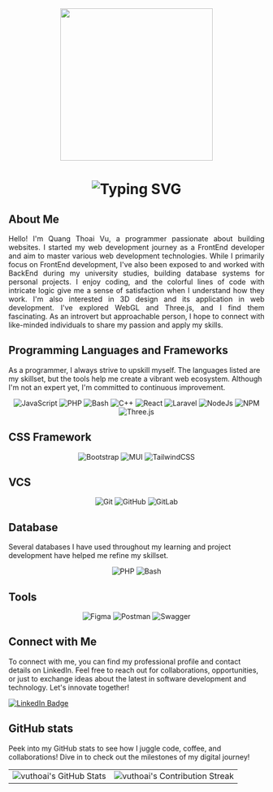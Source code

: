 <div id="header" align="center">
  <img src="https://media.giphy.com/media/3kPDmoWdBpQPNhCnUG/giphy.gif" width="300px"/>
</div>

<div align="center">
    <h1>
        <img src="https://readme-typing-svg.herokuapp.com?font=Jetbrains+mono&size=40&duration=3000&color=33FF33&center=true&vCenter=true&width=600&lines=Hey...+I'm+Quang+Thoai+Vu;This+is...;..my+Github..;" alt="Typing SVG"/>
    </h1>
</div>



## About Me
<div>
  <p align="justify">Hello! I'm Quang Thoai Vu, a programmer passionate about building websites. I started my web development journey as a FrontEnd developer and aim to master various web development technologies. While I primarily focus on FrontEnd development, I've also been exposed to and worked with BackEnd during my university studies, building database systems for personal projects. I enjoy coding, and the colorful lines of code with intricate logic give me a sense of satisfaction when I understand how they work. I'm also interested in 3D design and its application in web development. I've explored WebGL and Three.js, and I find them fascinating. As an introvert but approachable person, I hope to connect with like-minded individuals to share my passion and apply my skills.</p>
</div>

## Programming Languages and Frameworks
<div>
  <p>As a programmer, I always strive to upskill myself. The languages listed are my skillset, but the tools help me create a vibrant web ecosystem. Although I'm not an expert yet, I'm committed to continuous improvement.</p>
</div>
<div align="center">
  <img src="https://img.shields.io/badge/Javascript-yellow?logo=javascript&logoColor=white" alt="JavaScript" />
  <img src="https://img.shields.io/badge/PHP-blue?logo=php&logoColor=white" alt="PHP" />
  <img src="https://img.shields.io/badge/Bash-green?logo=bash&logoColor=white" alt="Bash" />
  <img src="https://img.shields.io/badge/C++-blue?logo=cpp&logoColor=white" alt="C++" />
  <img src="https://img.shields.io/badge/React-blue?logo=react&logoColor=white" alt="React" />
  <img src="https://img.shields.io/badge/Laravel-orange?logo=laravel&logoColor=white" alt="Laravel" />
  <img src="https://img.shields.io/badge/Node.Js-green?logo=node.js&logoColor=white" alt="NodeJs" />
  <img src="https://img.shields.io/badge/NPM-red?logo=npm&logoColor=white" alt="NPM" />
  <img src="https://img.shields.io/badge/Three.js-black?logo=three.js&logoColor=white" alt="Three.js" />
</div>

## CSS Framework
<div align="center">
  <img src="https://img.shields.io/badge/Bootstrap-orange?logo=bootstrap&logoColor=white" alt="Bootstrap" />
  <img src="https://img.shields.io/badge/MaterialUi-white?logo=mui&logoColor=blue" alt="MUI" />
  <img src="https://img.shields.io/badge/TailwindCSS-white?logo=tailwindcss&logoColor=blue" alt="TailwindCSS" />
</div>

## VCS
<div align="center">
  <img src="https://img.shields.io/badge/Git-orange?logo=git&logoColor=white" alt="Git" />
  <img src="https://img.shields.io/badge/GitHub-black?logo=github&logoColor=white" alt="GitHub" />
  <img src="https://img.shields.io/badge/Gitlab-white?logo=gitlab&logoColor=orange" alt="GitLab" />
</div>

## Database
<div>
  <p>Several databases I have used throughout my learning and project development have helped me refine my skillset.</p>
</div>
<div align="center">
  <img src="https://img.shields.io/badge/MySQL-blue?logo=mysql&logoColor=white"
 alt="PHP" />
  <img src="https://img.shields.io/badge/MongoDB-green?logo=mongodb&logoColor=white" alt="Bash" />
</div>

## Tools
<div align="center">
  <img src="https://img.shields.io/badge/Figma-black?logo=figma&logoColor=white"
 alt="Figma" />
 <img src="https://img.shields.io/badge/Postman-orange?logo=postman&logoColor=white" alt="Postman" />
  <img src="https://img.shields.io/badge/Swagger-green?logo=swagger&logoColor=white" alt="Swagger" />
</div>

## Connect with Me
To connect with me, you can find my professional profile and contact details on LinkedIn. Feel free to reach out for collaborations, opportunities, or just to exchange ideas about the latest in software development and technology. Let's innovate together!
<div id="badges">
  <a href="https://www.linkedin.com/in/quang-thoai-vu-870b19240/">
    <img src="https://img.shields.io/badge/LinkedIn-blue?style=for-the-badge&logo=linkedin&logoColor=white" alt="LinkedIn Badge"/>
  </a>
</div>

## GitHub stats

Peek into my GitHub stats to see how I juggle code, coffee, and collaborations! Dive in to check out the milestones of my digital journey!

<table align="center" width="100%" height="100%" >
    <tr>
       <td><img style="border: none;" src="https://github-profile-summary-cards.vercel.app/api/cards/profile-details?username=vuthoai02&theme=github_dark" alt="vuthoai's GitHub Stats"/></td>   
       <td><img style="border: none;" src="https://github-readme-streak-stats.herokuapp.com/?user=vuthoai02&theme=merko" alt="vuthoai's Contribution Streak"/></td>
    </tr>
 </table>

<table align="center" width="100%" height="100%" >
    <tr>
        <td><img style="border: none;" src="https://github-profile-summary-cards.vercel.app/api/cards/stats?username=vuthoai02&theme=github_dark" alt="vuthoai's GitHub Stats"/></td>
        <td><img style="border: none;" src="https://github-profile-summary-cards.vercel.app/api/cards/productive-time?username=vuthoai02&theme=github_dark&utcOffset=10" alt="vuthoai's GitHub Stats"/>
        <td><img style="border: none;" src="https://github-profile-summary-cards.vercel.app/api/cards/repos-per-language?username=vuthoai02&theme=github_dark" alt="vuthoai's GitHub Stats"/></td>
        <td><img style="border: none;" src="https://github-profile-summary-cards.vercel.app/api/cards/most-commit-language?username=vuthoai02&theme=github_dark" alt="vuthoai's GitHub Stats"/></td>
    </tr>
 </table>
